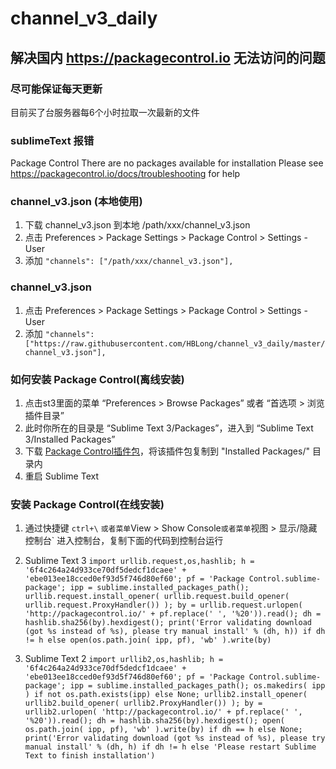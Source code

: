 # channel_v3_daily

## 解决国内 https://packagecontrol.io 无法访问的问题

### 尽可能保证每天更新
目前买了台服务器每6个小时拉取一次最新的文件

### sublimeText 报错
Package Control
There are no packages available for installation
Please see https://packagecontrol.io/docs/troubleshooting for help

### channel_v3.json (本地使用)
1. 下载 channel_v3.json 到本地 /path/xxx/channel_v3.json
2. 点击 Preferences > Package Settings > Package Control > Settings - User
3. 添加 `"channels": ["/path/xxx/channel_v3.json"],`

### channel_v3.json
1. 点击 Preferences > Package Settings > Package Control > Settings - User
2. 添加 `"channels": ["https://raw.githubusercontent.com/HBLong/channel_v3_daily/master/channel_v3.json"],`


### 如何安装 Package Control(离线安装)
1. 点击st3里面的菜单 “Preferences > Browse Packages” 或者  “首选项 > 浏览插件目录”
2. 此时你所在的目录是 “Sublime Text 3/Packages”，进入到 “Sublime Text 3/Installed Packages”
3. 下载 [Package Control插件包](https://github.com/HBLong/channel_v3_daily/raw/master/Package%20Control.sublime-package)，将该插件包复制到 "Installed Packages/" 目录内
4. 重启 Sublime Text

### 安装 Package Control(在线安装)
1. 通过快捷键 `ctrl+\` ` 或者菜单 `View > Show Console` 或者菜单 `视图 > 显示/隐藏控制台` 进入控制台，复制下面的代码到控制台运行
2. Sublime Text 3 
`import urllib.request,os,hashlib; h = '6f4c264a24d933ce70df5dedcf1dcaee' + 'ebe013ee18cced0ef93d5f746d80ef60'; pf = 'Package Control.sublime-package'; ipp = sublime.installed_packages_path(); urllib.request.install_opener( urllib.request.build_opener( urllib.request.ProxyHandler()) ); by = urllib.request.urlopen( 'http://packagecontrol.io/' + pf.replace(' ', '%20')).read(); dh = hashlib.sha256(by).hexdigest(); print('Error validating download (got %s instead of %s), please try manual install' % (dh, h)) if dh != h else open(os.path.join( ipp, pf), 'wb' ).write(by)`

3. Sublime Text 2
`import urllib2,os,hashlib; h = '6f4c264a24d933ce70df5dedcf1dcaee' + 'ebe013ee18cced0ef93d5f746d80ef60'; pf = 'Package Control.sublime-package'; ipp = sublime.installed_packages_path(); os.makedirs( ipp ) if not os.path.exists(ipp) else None; urllib2.install_opener( urllib2.build_opener( urllib2.ProxyHandler()) ); by = urllib2.urlopen( 'http://packagecontrol.io/' + pf.replace(' ', '%20')).read(); dh = hashlib.sha256(by).hexdigest(); open( os.path.join( ipp, pf), 'wb' ).write(by) if dh == h else None; print('Error validating download (got %s instead of %s), please try manual install' % (dh, h) if dh != h else 'Please restart Sublime Text to finish installation')`
